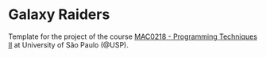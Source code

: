 # Galaxy Raiders

Template for the project of the course [MAC0218 - Programming Techniques II][1]
at University of São Paulo (@USP).

[1]: https://uspdigital.usp.br/jupiterweb/obterDisciplina?sgldis=MAC0218
